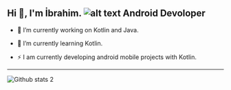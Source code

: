 Hi 👋, I'm İbrahim.
                                                                                                                               ![alt text](https://www.google.com/url?sa=i&url=https%3A%2F%2Fwww.android.com%2Fintl%2Ftr_tr%2F&psig=AOvVaw24RGZaV-fIAV_ML7yyW6dd&ust=1664776839669000&source=images&cd=vfe&ved=0CAwQjRxqFwoTCKjy9envwPoCFQAAAAAdAAAAABAJ)
Android Devoloper
-------------------------------------------------

- 🔭 I’m currently working on Kotlin and Java.
- 🌱 I’m currently learning Kotlin.

- ⚡ I am currently developing android mobile projects with Kotlin.



-------------------------------------------------------------------------------------------------------------------------------------------------------------------------


![Github stats 2](https://github-readme-stats.vercel.app/api?username=Ibrahmdmr&show_icons=true&theme=radical)
